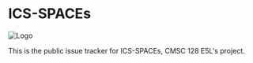 # ICS-SPACEs

![Logo](https://www.ics-spaces.com/assets/ics_spaces.svg)

This is the public issue tracker for ICS-SPACEs, CMSC 128 E5L's project.
